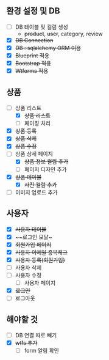 ## 환경 설정 및 DB

- [ ]  DB 테이블 및 컬럼 생성
    - ~~product~~, ~~user~~, category, review
- [x]  ~~DB Connection~~
- [x]  ~~DB : sqlalchemy ORM 이용~~
- [x]  ~~Blueprint 적용~~
- [x]  ~~Bootstrap 적용~~
- [x]  ~~Wtforms 적용~~

## 상품

- [ ]  상품 리스트
    - [x]  ~~상품 리스트~~
    - [ ]  페이징 처리
- [x]  ~~상품 등록~~
- [x]  ~~상품 삭제~~
- [x]  ~~상품 수정~~
- [ ]  상품 상세 페이지
    - [x] ~~상품 정보 컬럼 추가~~ 
    - [ ] 페이지 디자인 추가
- [x]  ~~상품 테이블~~
    - [x]  ~~사진 컬럼 추가~~
- [ ]  이미지 업로드 추가

## 사용자

- [x] ~~사용자 테이블~~
- [x] ~~로그인 모달~
- [x] ~~회원가입 페이지~~
- [x] ~~사용자 이메일 중복체크~~
- [x] ~~사용자 등록(회원가입)~~
- [ ]  사용자 삭제
- [ ]  사용자 수정
    - [ ] 사용자 페이지
- [x] ~~로그인~~
- [ ]  로그아웃

## 해야할 것

- [ ] DB 연결 따로 빼기
- [X] ~~wtfs 추가~~
    - [ ] form 알림 확인
